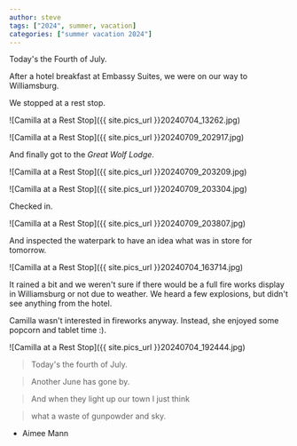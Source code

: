 ```yaml
---
author: steve
tags: ["2024", summer, vacation]
categories: ["summer vacation 2024"]
---
```

Today's the Fourth of July.  

After a hotel breakfast at Embassy Suites, we were on our way to Williamsburg.  

We stopped at a rest stop.  

![Camilla at a Rest Stop]({{ site.pics_url }}20240704_13262.jpg)  

![Camilla at a Rest Stop]({{ site.pics_url }}20240709_202917.jpg)  

And finally got to the *Great Wolf Lodge*.  

![Camilla at a Rest Stop]({{ site.pics_url }}20240709_203209.jpg)  

![Camilla at a Rest Stop]({{ site.pics_url }}20240709_203304.jpg)  

Checked in.  

![Camilla at a Rest Stop]({{ site.pics_url }}20240709_203807.jpg)   

And inspected the waterpark to have an idea what was in store for tomorrow.  

![Camilla at a Rest Stop]({{ site.pics_url }}20240704_163714.jpg)

It rained a bit and we weren't sure if there would be a full fire works display in Williamsburg or not due to weather.  We heard a few explosions, but didn't see anything from the hotel.  

Camilla wasn't interested in fireworks anyway.  Instead, she enjoyed some popcorn and tablet time :).  

![Camilla at a Rest Stop]({{ site.pics_url }}20240704_192444.jpg)  


>Today's the fourth of July.  

>Another June has gone by.  

>And when they light up our town I just think  

>what a waste of gunpowder and sky.  

- Aimee Mann
